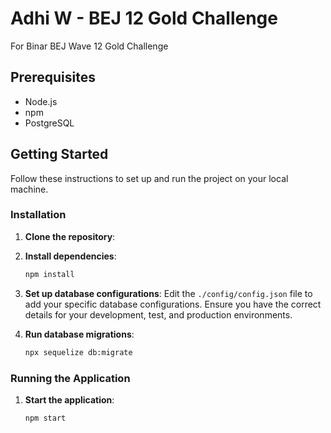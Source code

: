# Adhi W - BEJ 12 Gold Challenge

For Binar BEJ Wave 12 Gold Challenge

## Prerequisites

- Node.js
- npm
- PostgreSQL

## Getting Started

Follow these instructions to set up and run the project on your local machine.

### Installation

1. **Clone the repository**:

2. **Install dependencies**:
    ```bash
    npm install
    ```

3. **Set up database configurations**:
    Edit the `./config/config.json` file to add your specific database configurations. Ensure you have the correct details for your development, test, and production environments.

4. **Run database migrations**:
    ```bash
    npx sequelize db:migrate
    ```

### Running the Application

1. **Start the application**:
    ```bash
    npm start
    ```
    